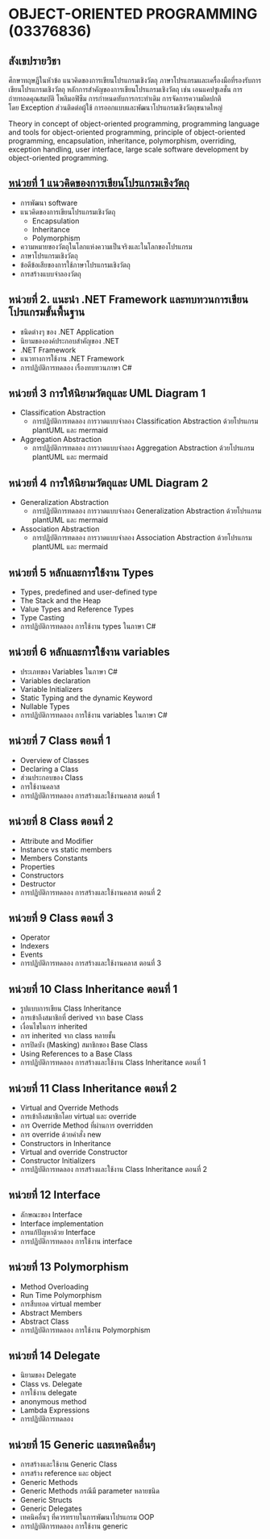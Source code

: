 # OBJECT-ORIENTED PROGRAMMING  (03376836)


## สังเขปรายวิชา

ศึกษาทฤษฎีในหัวข้อ แนวคิดของการเขียนโปรแกรมเชิงวัตถุ ภาษาโปรแกรมและเครื่องมือที่รองรับการเขียนโปรแกรมเชิงวัตถุ หลักการสำคัญของการเขียนโปรแกรมเชิงวัตถุ เช่น เอนแคปซูเลชั่น การถ่ายทอดคุณสมบัติ โพลิมอฟิซึม การกำหนดทับการกระทำเดิม การจัดการความผิดปกติโดย Exception ส่วนติดต่อผู้ใช้ การออกแบบและพัฒนาโปรแกรมเชิงวัตถุขนาดใหญ่

Theory in concept of object-oriented programming, programming language and tools for object-oriented programming, principle of object-oriented programming, encapsulation, inheritance, polymorphism, overriding, exception handling, user interface, large scale software development by object-oriented programming.


## [หน่วยที่ 1 แนวคิดของการเขียนโปรแกรมเชิงวัตถุ](https://github.com/OOP-2567/Class_Documents/tree/main/Session_00)

- การพัฒนา software
- แนวคิดของการเขียนโปรแกรมเชิงวัตถุ
  * Encapsulation
  * Inheritance
  * Polymorphism
- ความหมายของวัตถุในโลกแห่งความเป็นจริงและในโลกของโปรแกรม
- ภาษาโปรแกรมเชิงวัตถุ
- ข้อดีข้อเสียของการใช้ภาษาโปรแกรมเชิงวัตถุ
- การสร้างแบบจำลองวัตถุ

## หน่วยที่ 2. แนะนำ .NET Framework และทบทวนการเขียนโปรแกรมขั้นพื้นฐาน

- ชนิดต่างๆ ของ .NET Application
- นิยามขององค์ประกอบสำคัญของ .NET
- .NET Framework    
- แนวทางการใช้งาน .NET Framework
- การปฏิบัติการทดลอง  เรื่องทบทวนภาษา C#

## หน่วยที่ 3 การให้นิยามวัตถุและ UML Diagram 1

- Classification Abstraction
  * การปฏิบัติการทดลอง การวาดแบบจำลอง Classification Abstraction ด้วยโปรแกรม plantUML และ mermaid
- Aggregation Abstraction
   * การปฏิบัติการทดลอง การวาดแบบจำลอง Aggregation Abstraction ด้วยโปรแกรม plantUML และ mermaid

## หน่วยที่ 4 การให้นิยามวัตถุและ UML Diagram 2

- Generalization Abstraction
   * การปฏิบัติการทดลอง การวาดแบบจำลอง Generalization Abstraction ด้วยโปรแกรม plantUML และ mermaid
- Association Abstraction
   * การปฏิบัติการทดลอง การวาดแบบจำลอง Association Abstraction ด้วยโปรแกรม plantUML และ mermaid

## หน่วยที่ 5 หลักและการใช้งาน Types
- Types, predefined and user-defined type
- The Stack and the Heap
- Value Types and Reference Types
- Type Casting
- การปฏิบัติการทดลอง  การใช้งาน types ในภาษา C#

## หน่วยที่ 6 หลักและการใช้งาน  variables

- ประเภทของ Variables ในภาษา C#
- Variables declaration
- Variable Initializers
- Static Typing and the dynamic Keyword
- Nullable Types
- การปฏิบัติการทดลอง การใช้งาน variables ในภาษา C#

## หน่วยที่ 7 Class ตอนที่ 1
- Overview of Classes
- Declaring a Class
- ส่วนประกอบของ Class 
- การใช้งานคลาส
- การปฏิบัติการทดลอง การสร้างและใช้งานคลาส ตอนที่ 1

## หน่วยที่ 8 Class ตอนที่ 2
- Attribute and Modifier
- Instance vs static members
- Members Constants
- Properties
- Constructors
- Destructor
- การปฏิบัติการทดลอง การสร้างและใช้งานคลาส ตอนที่ 2

## หน่วยที่ 9 Class ตอนที่ 3
- Operator
- Indexers
- Events
- การปฏิบัติการทดลอง การสร้างและใช้งานคลาส ตอนที่ 3

## หน่วยที่ 10 Class Inheritance ตอนที่ 1
- รูปแบบการเขียน Class Inheritance
- การเข้าถึงสมาชิกที่ derived จาก base Class
- เงื่อนไขในการ inherited
- การ inherited จาก class หลายชั้น
- การปิดบัง (Masking)  สมาชิกของ Base Class
- Using References to a Base Class
- การปฏิบัติการทดลอง การสร้างและใช้งาน Class Inheritance ตอนที่ 1

## หน่วยที่ 11 Class Inheritance   ตอนที่ 2
- Virtual and Override Methods
- การเข้าถึงสมาชิกโดย virtual และ override
- การ Override Method ที่ผ่านการ overridden
- การ override ด้วยคำสั่ง new
- Constructors in Inheritance
- Virtual and override Constructor
- Constructor Initializers
- การปฏิบัติการทดลอง การสร้างและใช้งาน Class Inheritance   ตอนที่ 2

## หน่วยที่ 12 Interface
- ลักษณะของ Interface
- Interface implementation
- การแก้ปัญหาด้วย Interface
- การปฏิบัติการทดลอง การใช้งาน interface

## หน่วยที่ 13 Polymorphism
- Method Overloading      
- Run Time Polymorphism
- การสืบทอด virtual member
- Abstract Members
- Abstract Class
- การปฏิบัติการทดลอง การใช้งาน Polymorphism

## หน่วยที่ 14 Delegate
- นิยามของ Delegate
- Class vs. Delegate
- การใช้งาน delegate
- anonymous method
- Lambda Expressions
- การปฏิบัติการทดลอง 

## หน่วยที่ 15 Generic และเทคนิคอื่นๆ
- การสร้างและใช้งาน Generic Class
- การสร้าง reference และ object
- Generic Methods
- Generic Methods กรณีมี  parameter หลายชนิด
- Generic Structs
- Generic Delegates
- เทคนิคอื่นๆ ที่ควรทราบในการพัฒนาโปรแกรม OOP 
- การปฏิบัติการทดลอง การใช้งาน generic


